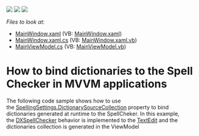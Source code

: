 <!-- default badges list -->
![](https://img.shields.io/endpoint?url=https://codecentral.devexpress.com/api/v1/VersionRange/128608133/17.2.3%2B)
[![](https://img.shields.io/badge/Open_in_DevExpress_Support_Center-FF7200?style=flat-square&logo=DevExpress&logoColor=white)](https://supportcenter.devexpress.com/ticket/details/T604129)
[![](https://img.shields.io/badge/📖_How_to_use_DevExpress_Examples-e9f6fc?style=flat-square)](https://docs.devexpress.com/GeneralInformation/403183)
<!-- default badges end -->
<!-- default file list -->
*Files to look at*:

* [MainWindow.xaml](./CS/DXSpellCheckerBindingDictionaries/MainWindow.xaml) (VB: [MainWindow.xaml](./VB/DXSpellCheckerBindingDictionaries/MainWindow.xaml))
* [MainWindow.xaml.cs](./CS/DXSpellCheckerBindingDictionaries/MainWindow.xaml.cs) (VB: [MainWindow.xaml.vb](./VB/DXSpellCheckerBindingDictionaries/MainWindow.xaml.vb))
* [MainViewModel.cs](./CS/DXSpellCheckerBindingDictionaries/ViewModel/MainViewModel.cs) (VB: [MainViewModel.vb](./VB/DXSpellCheckerBindingDictionaries/ViewModel/MainViewModel.vb))
<!-- default file list end -->
# How to bind dictionaries to the Spell Checker in MVVM applications


The following code sample shows how to use the <a href="https://documentation.devexpress.com/WPF/DevExpress.Xpf.SpellChecker.SpellingSettings.DictionarySourceCollection.property">SpellingSettings.DictionarySourceCollection</a> property to bind dictionaries generated at runtime to the SpellCheker. In this example, the <a href="https://documentation.devexpress.com/WPF/DevExpress.Xpf.SpellChecker.DXSpellChecker.class">DXSpellChecker</a> behavior is implemented to the <a href="https://documentation.devexpress.com/WPF/DevExpress.Xpf.Editors.TextEdit.class">TextEdit</a> and the dictionaries collection is generated in the ViewModel

<br/>


